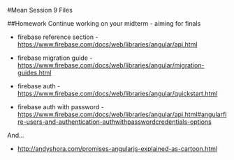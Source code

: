#Mean Session 9 Files

##Homework
Continue working on your midterm - aiming for finals

* firebase reference section - https://www.firebase.com/docs/web/libraries/angular/api.html
* firebase migration guide - https://www.firebase.com/docs/web/libraries/angular/migration-guides.html

* firebase auth - https://www.firebase.com/docs/web/libraries/angular/quickstart.html
* firebase auth with password - https://www.firebase.com/docs/web/libraries/angular/api.html#angularfire-users-and-authentication-authwithpasswordcredentials-options

And...
* http://andyshora.com/promises-angularjs-explained-as-cartoon.html
